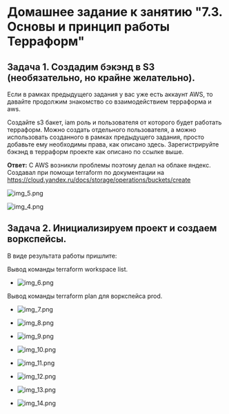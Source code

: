 # Домашнее задание к занятию "7.3. Основы и принцип работы Терраформ"

## Задача 1. Создадим бэкэнд в S3 (необязательно, но крайне желательно).
Если в рамках предыдущего задания у вас уже есть аккаунт AWS, то давайте продолжим знакомство со взаимодействием терраформа и aws.

Создайте s3 бакет, iam роль и пользователя от которого будет работать терраформ. Можно создать отдельного пользователя, а можно использовать созданного в рамках предыдущего задания, просто добавьте ему необходимы права, как описано здесь.
Зарегистрируйте бэкэнд в терраформ проекте как описано по ссылке выше.

**Ответ:** С AWS возникли проблемы поэтому делал на облаке яндекс.
Создавал при помощи terraform по документации на https://cloud.yandex.ru/docs/storage/operations/buckets/create

![img_5.png](img_5.png)

![img_4.png](img_4.png)

## Задача 2. Инициализируем проект и создаем воркспейсы.
В виде результата работы пришлите:

Вывод команды terraform workspace list.

- ![img_6.png](img_6.png)

Вывод команды terraform plan для воркспейса prod.
- ![img_7.png](img_7.png)
- ![img_8.png](img_8.png)
- ![img_9.png](img_9.png)
- ![img_10.png](img_10.png)
- ![img_11.png](img_11.png)
- ![img_12.png](img_12.png)
- ![img_13.png](img_13.png)

- ![img_14.png](img_14.png)
